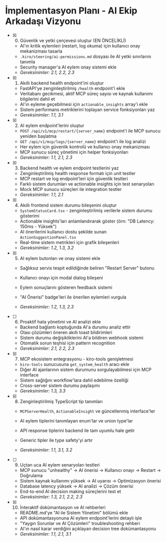 # İmplementasyon Planı - AI Ekip Arkadaşı Vizyonu

- [x] 0. Güvenlik ve yetki çerçevesi oluştur (EN ÖNCELİKLİ)


  - AI'ın kritik eylemleri (restart, log okuma) için kullanıcı onay mekanizması tasarla
  - `.kiro/steering/ai-permissions.md` dosyası ile AI yetki sınırlarını tanımla
  - Security manager'a AI eylem onay sistemi ekle
  - _Gereksinimler: 2.1, 2.2, 2.3_

- [x] 1. Akıllı backend health endpoint'ini oluştur



  - FastAPI'ye zenginleştirilmiş `/health` endpoint'i ekle
  - Veritabanı gecikmesi, aktif MCP süreç sayısı ve kaynak kullanımı bilgilerini dahil et
  - AI'ın eyleme geçebilmesi için `actionable_insights` array'i ekle
  - Sistem performans metriklerini toplayan service fonksiyonları yaz
  - _Gereksinimler: 1.1, 3.1_

- [x] 2. AI eylem endpoint'lerini oluştur


  - `POST /api/v1/mcp/restart/{server_name}` endpoint'i ile MCP sunucu yeniden başlatma
  - `GET /api/v1/mcp/logs/{server_name}` endpoint'i ile log analizi
  - Her eylem için güvenlik kontrolü ve kullanıcı onay mekanizması
  - MCP sunucu süreç yönetimi için helper fonksiyonları
  - _Gereksinimler: 1.1, 2.1, 2.3_



- [x] 3. Backend health ve eylem endpoint testlerini yaz



  - Zenginleştirilmiş health response formatı için unit testler
  - MCP restart ve log endpoint'leri için güvenlik testleri
  - Farklı sistem durumları ve actionable insights için test senaryoları
  - Mock MCP sunucu süreçleri ile integration testler
  - _Gereksinimler: 1.1, 2.1_

- [x] 4. Akıllı frontend sistem durumu bileşenini oluştur





  - `SystemStatusCard.tsx` - zenginleştirilmiş verilerle sistem durumu gösterimi
  - Actionable insights'ları anlamlandırarak göster (örn: "DB Latency: 150ms - Yüksek")
  - AI önerilerini kullanıcı dostu şekilde sunan `ActionSuggestionPanel.tsx`
  - Real-time sistem metrikleri için grafik bileşenleri
  - _Gereksinimler: 1.2, 1.3, 3.2_

- [x] 5. AI eylem butonları ve onay sistemi ekle


  - Sağlıksız servis tespit edildiğinde beliren "Restart Server" butonu
  - Kullanıcı onayı için modal dialog bileşeni
  - Eylem sonuçlarını gösteren feedback sistemi


  - "AI Önerisi" badge'leri ile önerilen eylemleri vurgula
  - _Gereksinimler: 1.2, 1.3, 2.3_

- [ ] 6. Proaktif hata yönetimi ve AI analizi ekle
  - Backend bağlantı koptuğunda AI'a durumu analiz ettir
  - Olası çözümleri öneren akıllı toast bildirimleri
  - Sistem durumu değişikliklerini AI'a bildiren webhook sistemi
  - Otomatik sorun teşhisi için pattern recognition
  - _Gereksinimler: 2.1, 2.2, 2.3_

- [x] 7. MCP ekosistem entegrasyonu - kiro-tools genişletmesi



  - `kiro-tools` sunucusuna `get_system_health` aracı ekle
  - Diğer AI ajanlarının sistem durumunu sorgulayabilmesi için MCP interface
  - Sistem sağlığını workflow'lara dahil edebilme özelliği
  - Cross-server sistem durumu paylaşımı
  - _Gereksinimler: 1.3, 3.3_

- [x] 8. Zenginleştirilmiş TypeScript tip tanımları







  - `MCPServerHealth`, `ActionableInsight` ve güncellenmiş interface'ler
  - AI eylem tiplerini tanımlayan enum'lar ve union type'lar
  - API response tiplerini backend ile tam uyumlu hale getir
  - Generic tipler ile type safety'yi artır

  - _Gereksinimler: 1.1, 3.1, 3.2_

- [ ] 9. Uçtan uca AI eylem senaryoları testleri
  - MCP sunucu "unhealthy" → AI önerisi → Kullanıcı onayı → Restart → Doğrulama
  - Sistem kaynak kullanımı yüksek → AI uyarısı → Optimizasyon önerisi
  - Database latency yüksek → AI analizi → Çözüm önerisi
  - End-to-end AI decision making süreçlerini test et
  - _Gereksinimler: 1.3, 2.1, 2.2, 2.3_

- [x] 10. İnteraktif dokümantasyon ve AI rehberleri


  - README.md'ye "AI ile Sistem Yönetimi" bölümü ekle
  - API dokümantasyonuna AI eylem endpoint'lerini detaylı işle
  - "Yaygın Sorunlar ve AI Çözümleri" troubleshooting rehberi
  - AI'ın nasıl karar verdiğini açıklayan decision tree dokümantasyonu
  - _Gereksinimler: 1.1, 2.1, 3.1_